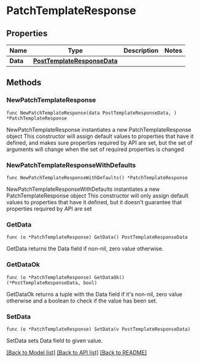 # PatchTemplateResponse

## Properties

Name | Type | Description | Notes
------------ | ------------- | ------------- | -------------
**Data** | [**PostTemplateResponseData**](PostTemplateResponseData.md) |  | 

## Methods

### NewPatchTemplateResponse

`func NewPatchTemplateResponse(data PostTemplateResponseData, ) *PatchTemplateResponse`

NewPatchTemplateResponse instantiates a new PatchTemplateResponse object
This constructor will assign default values to properties that have it defined,
and makes sure properties required by API are set, but the set of arguments
will change when the set of required properties is changed

### NewPatchTemplateResponseWithDefaults

`func NewPatchTemplateResponseWithDefaults() *PatchTemplateResponse`

NewPatchTemplateResponseWithDefaults instantiates a new PatchTemplateResponse object
This constructor will only assign default values to properties that have it defined,
but it doesn't guarantee that properties required by API are set

### GetData

`func (o *PatchTemplateResponse) GetData() PostTemplateResponseData`

GetData returns the Data field if non-nil, zero value otherwise.

### GetDataOk

`func (o *PatchTemplateResponse) GetDataOk() (*PostTemplateResponseData, bool)`

GetDataOk returns a tuple with the Data field if it's non-nil, zero value otherwise
and a boolean to check if the value has been set.

### SetData

`func (o *PatchTemplateResponse) SetData(v PostTemplateResponseData)`

SetData sets Data field to given value.



[[Back to Model list]](../README.md#documentation-for-models) [[Back to API list]](../README.md#documentation-for-api-endpoints) [[Back to README]](../README.md)


